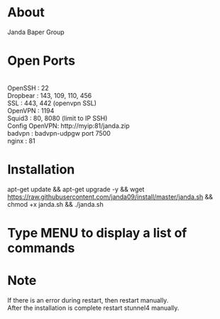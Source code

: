 # About

Janda Baper Group

# Open Ports

<br>OpenSSH : 22
<br>Dropbear : 143, 109, 110, 456
<br>SSL : 443, 442 (openvpn SSL)
<br>OpenVPN : 1194
<br>Squid3 : 80, 8080 (limit to IP SSH)
<br>Config OpenVPN: http://myip:81/janda.zip
<br>badvpn : badvpn-udpgw port 7500
<br>nginx : 81

# Installation

apt-get update && apt-get upgrade -y && wget https://raw.githubusercontent.com/janda09/install/master/janda.sh && chmod +x janda.sh && ./janda.sh

# Type MENU to display a list of commands

# Note
If there is an error during restart, then restart manually.
<br>After the installation is complete restart stunnel4 manually.
